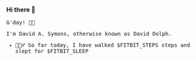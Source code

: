 ### Hi there 👋

<samp>
G'day! 👋🏼

I'm David A. Symons, otherwise known as David Dolph.

- 🚶🏼‍♂️ So far today, I have walked $FITBIT_STEPS steps and slept for $FITBIT_SLEEP

</samp>

<!--
**o6uoq/o6uoq** is a ✨ _special_ ✨ repository because its `README.md` (this file) appears on your GitHub profile.


Here are some ideas to get you started:

- 🔭 I’m currently working on ...
- 🌱 I’m currently learning ...
- 👯 I’m looking to collaborate on ...
- 🤔 I’m looking for help with ...
- 💬 Ask me about ...
- 📫 How to reach me: ...
- 😄 Pronouns: ...
- ⚡ Fun fact: ...
-->
